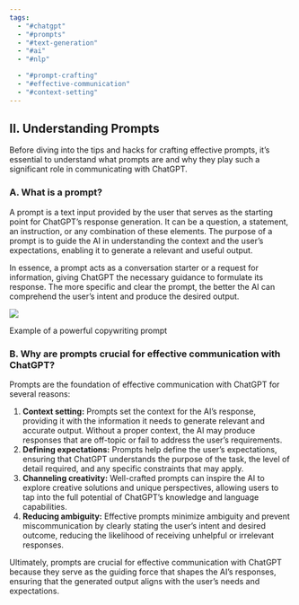 ```yaml
---
tags:
  - "#chatgpt"
  - "#prompts"
  - "#text-generation"
  - "#ai"
  - "#nlp"

  - "#prompt-crafting"
  - "#effective-communication"
  - "#context-setting"
---
```

## II. Understanding Prompts

Before diving into the tips and hacks for crafting effective prompts, it’s essential to understand what prompts are and why they play such a significant role in communicating with ChatGPT.

### A. What is a prompt?

A prompt is a text input provided by the user that serves as the starting point for ChatGPT’s response generation. It can be a question, a statement, an instruction, or any combination of these elements. The purpose of a prompt is to guide the AI in understanding the context and the user’s expectations, enabling it to generate a relevant and useful output.

In essence, a prompt acts as a conversation starter or a request for information, giving ChatGPT the necessary guidance to formulate its response. The more specific and clear the prompt, the better the AI can comprehend the user’s intent and produce the desired output.

![](https://cdn.gptbot.io/wp-content/uploads/2023/03/mastering-chatgpt-prompt-copywriting-techniques-1024x572.webp)

Example of a powerful copywriting prompt

### B. Why are prompts crucial for effective communication with ChatGPT?

Prompts are the foundation of effective communication with ChatGPT for several reasons:

1. **Context setting:** Prompts set the context for the AI’s response, providing it with the information it needs to generate relevant and accurate output. Without a proper context, the AI may produce responses that are off-topic or fail to address the user’s requirements.
2. **Defining expectations:** Prompts help define the user’s expectations, ensuring that ChatGPT understands the purpose of the task, the level of detail required, and any specific constraints that may apply.
3. **Channeling creativity:** Well-crafted prompts can inspire the AI to explore creative solutions and unique perspectives, allowing users to tap into the full potential of ChatGPT’s knowledge and language capabilities.
4. **Reducing ambiguity:** Effective prompts minimize ambiguity and prevent miscommunication by clearly stating the user’s intent and desired outcome, reducing the likelihood of receiving unhelpful or irrelevant responses.

Ultimately, prompts are crucial for effective communication with ChatGPT because they serve as the guiding force that shapes the AI’s responses, ensuring that the generated output aligns with the user’s needs and expectations.